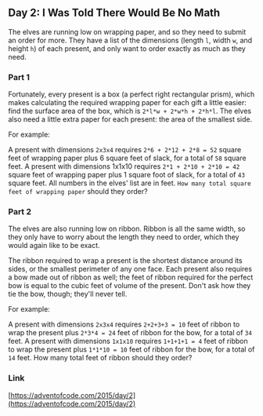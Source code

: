 ## Day 2: I Was Told There Would Be No Math

The elves are running low on wrapping paper, and so they need to submit an order for more. They have a list of the
dimensions (length `l`, width `w`, and height `h`) of each present, and only want to order exactly as much as they need.

### Part 1

Fortunately, every present is a box (a perfect right rectangular prism), which makes calculating the required wrapping
paper for each gift a little easier: find the surface area of the box, which is `2*l*w + 2*w*h + 2*h*l`. The elves also
need a little extra paper for each present: the area of the smallest side.

For example:

A present with dimensions `2x3x4` requires `2*6 + 2*12 + 2*8 = 52` square feet of wrapping paper plus 6 square feet of
slack, for a total of `58` square feet.
A present with dimensions 1x1x10 requires `2*1 + 2*10 + 2*10 = 42` square feet of wrapping paper plus 1 square foot of
slack, for a total of `43` square feet.
All numbers in the elves' list are in feet. `How many total square feet of wrapping paper` should they order?

### Part 2

The elves are also running low on ribbon. Ribbon is all the same width, so they only have to worry about the length they
need to order, which they would again like to be exact.

The ribbon required to wrap a present is the shortest distance around its sides, or the smallest perimeter of any one
face. Each present also requires a bow made out of ribbon as well; the feet of ribbon required for the perfect bow is
equal to the cubic feet of volume of the present. Don't ask how they tie the bow, though; they'll never tell.

For example:

A present with dimensions `2x3x4` requires `2+2+3+3 = 10` feet of ribbon to wrap the present plus `2*3*4 = 24` feet of
ribbon for the bow, for a total of `34` feet.
A present with dimensions `1x1x10` requires `1+1+1+1 = 4` feet of ribbon to wrap the present plus `1*1*10 = 10` feet of
ribbon for the bow, for a total of `14` feet.
How many total feet of ribbon should they order?

### Link

[https://adventofcode.com/2015/day/2](https://adventofcode.com/2015/day/2)
